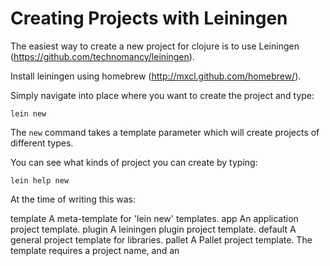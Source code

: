 Creating Projects with Leiningen
================================

The easiest way to create a new project for clojure is to use Leiningen (https://github.com/technomancy/leiningen).

Install leiningen using homebrew (http://mxcl.github.com/homebrew/).

Simply navigate into place where you want to create the project and type:

`lein new`

The `new` command takes a template parameter which will create projects of different types.

You can see what kinds of project you can create by typing:

`lein help new`

At the time of writing this was:

template   A meta-template for 'lein new' templates.
app        An application project template.
plugin     A leiningen plugin project template.
default    A general project template for libraries.
pallet     A Pallet project template. The template requires a project name, and an

